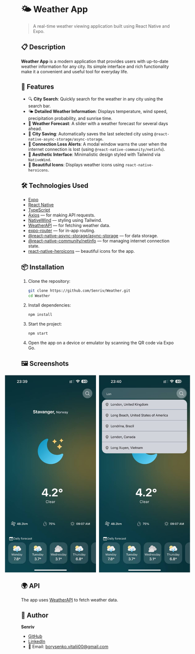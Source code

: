 # 🌤 Weather App

> A real-time weather viewing application built using React Native and Expo.

## 📋 Description

**Weather App** is a modern application that provides users with up-to-date weather information for any city. Its simple interface and rich functionality make it a convenient and useful tool for everyday life.

## 🚀 Features

- 🔍 **City Search**: Quickly search for the weather in any city using the search bar.
- 🌤 **Detailed Weather Information**: Displays temperature, wind speed, precipitation probability, and sunrise time.
- 📆 **Weather Forecast**: A slider with a weather forecast for several days ahead.
- 💾 **City Saving**: Automatically saves the last selected city using `@react-native-async-storage/async-storage`.
- 📡 **Connection Loss Alerts**: A modal window warns the user when the internet connection is lost (using `@react-native-community/netinfo`).
- 🌙 **Aesthetic Interface**: Minimalistic design styled with Tailwind via `NativeWind`.
- 🎨 **Beautiful Icons**: Displays weather icons using `react-native-heroicons`.

## 🛠 Technologies Used

- [Expo](https://expo.dev/)
- [React Native](https://reactnative.dev/)
- [TypeScript](https://www.typescriptlang.org/)
- [Axios](https://axios-http.com/) — for making API requests.
- [NativeWind](https://www.nativewind.dev/) — styling using Tailwind.
- [WeatherAPI](https://www.weatherapi.com/) — for fetching weather data.
- [expo-router](https://expo.github.io/router/) — for in-app routing.
- [@react-native-async-storage/async-storage](https://github.com/react-native-async-storage/async-storage) — for data storage.
- [@react-native-community/netinfo](https://github.com/react-native-netinfo/react-native-netinfo) — for managing internet connection state.
- [react-native-heroicons](https://github.com/erictheise/react-native-heroicons) — beautiful icons for the app.

## 📦 Installation

1. Clone the repository:

   ```bash
   git clone https://github.com/Senriv/Weather.git
   cd Weather

   ```

2. Install dependencies:

   ```bash
   npm install

   ```

3. Start the project:

   ```bash
   npm start

   ```

4. Open the app on a device or emulator by scanning the QR code via Expo Go.

## 🖼 Screenshots

<div style="display: flex; justify-content: center; gap: 10px;">
  <img src="./docs/images/HomePage.jpg" alt="Home Page" width="300" />
  <img src="./docs/images/HomePageWithSearch.jpg" alt="Home Page With Search" width="300" />
</div>

## 🌍 API

The app uses [WeatherAPI](https://www.weatherapi.com/) to fetch weather data.

## 👤 Author

**Senriv**

- [GitHub](https://github.com/Senriv)
- [LinkedIn](https://www.linkedin.com/in/borysenko-vitalii/)
- 📧 Email: [borysenko.vitalii00@gmail.com](borysenko.vitalii00@gmail.com)
